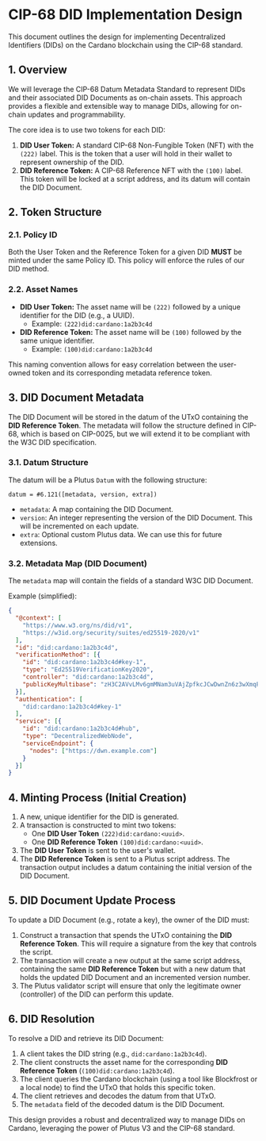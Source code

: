 # CIP-68 DID Implementation Design

This document outlines the design for implementing Decentralized Identifiers (DIDs) on the Cardano blockchain using the CIP-68 standard.

## 1. Overview

We will leverage the CIP-68 Datum Metadata Standard to represent DIDs and their associated DID Documents as on-chain assets. This approach provides a flexible and extensible way to manage DIDs, allowing for on-chain updates and programmability.

The core idea is to use two tokens for each DID:

1.  **DID User Token:** A standard CIP-68 Non-Fungible Token (NFT) with the `(222)` label. This is the token that a user will hold in their wallet to represent ownership of the DID.
2.  **DID Reference Token:** A CIP-68 Reference NFT with the `(100)` label. This token will be locked at a script address, and its datum will contain the DID Document.

## 2. Token Structure

### 2.1. Policy ID

Both the User Token and the Reference Token for a given DID **MUST** be minted under the same Policy ID. This policy will enforce the rules of our DID method.

### 2.2. Asset Names

-   **DID User Token:** The asset name will be `(222)` followed by a unique identifier for the DID (e.g., a UUID).
    -   Example: `(222)did:cardano:1a2b3c4d`
-   **DID Reference Token:** The asset name will be `(100)` followed by the same unique identifier.
    -   Example: `(100)did:cardano:1a2b3c4d`

This naming convention allows for easy correlation between the user-owned token and its corresponding metadata reference token.

## 3. DID Document Metadata

The DID Document will be stored in the datum of the UTxO containing the **DID Reference Token**. The metadata will follow the structure defined in CIP-68, which is based on CIP-0025, but we will extend it to be compliant with the W3C DID specification.

### 3.1. Datum Structure

The datum will be a Plutus `Datum` with the following structure:

```
datum = #6.121([metadata, version, extra])
```

-   `metadata`: A map containing the DID Document.
-   `version`: An integer representing the version of the DID Document. This will be incremented on each update.
-   `extra`: Optional custom Plutus data. We can use this for future extensions.

### 3.2. Metadata Map (DID Document)

The `metadata` map will contain the fields of a standard W3C DID Document.

Example (simplified):

```json
{
  "@context": [
    "https://www.w3.org/ns/did/v1",
    "https://w3id.org/security/suites/ed25519-2020/v1"
  ],
  "id": "did:cardano:1a2b3c4d",
  "verificationMethod": [{
    "id": "did:cardano:1a2b3c4d#key-1",
    "type": "Ed25519VerificationKey2020",
    "controller": "did:cardano:1a2b3c4d",
    "publicKeyMultibase": "zH3C2AVvLMv6gmMNam3uVAjZpfkcJCwDwnZn6z3wXmqPV"
  }],
  "authentication": [
    "did:cardano:1a2b3c4d#key-1"
  ],
  "service": [{
    "id": "did:cardano:1a2b3c4d#hub",
    "type": "DecentralizedWebNode",
    "serviceEndpoint": {
      "nodes": ["https://dwn.example.com"]
    }
  }]
}
```

## 4. Minting Process (Initial Creation)

1.  A new, unique identifier for the DID is generated.
2.  A transaction is constructed to mint two tokens:
    -   One **DID User Token** `(222)did:cardano:<uuid>`.
    -   One **DID Reference Token** `(100)did:cardano:<uuid>`.
3.  The **DID User Token** is sent to the user's wallet.
4.  The **DID Reference Token** is sent to a Plutus script address. The transaction output includes a datum containing the initial version of the DID Document.

## 5. DID Document Update Process

To update a DID Document (e.g., rotate a key), the owner of the DID must:

1.  Construct a transaction that spends the UTxO containing the **DID Reference Token**. This will require a signature from the key that controls the script.
2.  The transaction will create a new output at the same script address, containing the same **DID Reference Token** but with a new datum that holds the updated DID Document and an incremented version number.
3.  The Plutus validator script will ensure that only the legitimate owner (controller) of the DID can perform this update.

## 6. DID Resolution

To resolve a DID and retrieve its DID Document:

1.  A client takes the DID string (e.g., `did:cardano:1a2b3c4d`).
2.  The client constructs the asset name for the corresponding **DID Reference Token** (`(100)did:cardano:1a2b3c4d`).
3.  The client queries the Cardano blockchain (using a tool like Blockfrost or a local node) to find the UTxO that holds this specific token.
4.  The client retrieves and decodes the datum from that UTxO.
5.  The `metadata` field of the decoded datum is the DID Document.

This design provides a robust and decentralized way to manage DIDs on Cardano, leveraging the power of Plutus V3 and the CIP-68 standard.
